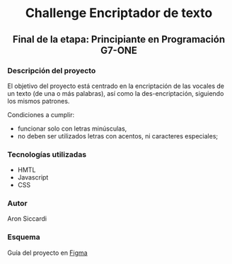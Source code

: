 <h1 align="center">Challenge Encriptador de texto</h1>

<h2 align="center">Final de la etapa: Principiante en Programación G7-ONE</h2>

<h3>Descripción del proyecto</h3>
<p>El objetivo del proyecto está centrado en la encriptación de las vocales de un texto (de una o más palabras), así como la des-encriptación, siguiendo los mismos patrones. </p>
<p>Condiciones a cumplir:</p>
<ul>
<li>funcionar solo con letras minúsculas,</li>
<li>no deben ser utilizados letras con acentos, ni caracteres especiales;</li>
</ul>

<h3>Tecnologías utilizadas</h3>
<ul>
<li>HMTL</li>
<li>Javascript</li>
<li>CSS</li>
</ul>

<h3>Autor</h3>
<p>Aron Siccardi</p>

<h3>Esquema</h3>
<p>Guía del proyecto en <a href="https://www.figma.com/design/jcNRtOWDzpjHExlt6bAWu3/Alura-Challenge---Desaf%C3%ADo-1---L%C3%B3gica-(Copy)?node-id=2-213&t=hEKlAQBGUf0WGgdn-0">Figma</a></p>
